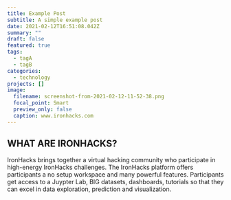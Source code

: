 ```yaml
---
title: Example Post
subtitle: A simple example post
date: 2021-02-12T16:51:08.042Z
summary: ""
draft: false
featured: true
tags:
  - tagA
  - tagB
categories:
  - technology
projects: []
image:
  filename: screenshot-from-2021-02-12-11-52-38.png
  focal_point: Smart
  preview_only: false
  caption: www.ironhacks.com
---
```

## WHAT ARE IRONHACKS?

IronHacks brings together a virtual hacking community who participate in high-energy IronHacks challenges. The IronHacks platform offers participants a no setup workspace and many powerful features. Participants get access to a Juypter Lab, BIG datasets, dashboards, tutorials so that they can excel in data exploration, prediction and visualization.